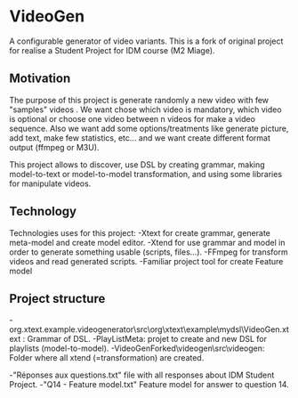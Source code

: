 # VideoGen

A configurable generator of video variants. This is a fork of original project for realise a Student Project for IDM course (M2 Miage).

## Motivation

The purpose of this project is generate randomly a new video with few "samples" videos . We want chose which video is mandatory, which video is optional or choose one video between n videos for make a video sequence.
Also we want add some options/treatments like generate picture, add text, make few statistics, etc... and we want create different format output (ffmpeg or M3U).

This project allows to discover, use DSL by creating grammar, making model-to-text or model-to-model transformation, and using some libraries for manipulate videos.

## Technology

Technologies uses for this project:
-Xtext for create grammar, generate meta-model and create model editor.
-Xtend for use grammar and model in order to generate something usable (scripts, files...).
-FFmpeg for transform videos and read generated scripts.
-Familiar project tool for create Feature model

## Project structure

-org.xtext.example.videogenerator\src\org\xtext\example\mydsl\VideoGen.xtext : Grammar of DSL.
-PlayListMeta: projet to create and new DSL for playlists (model-to-model). 
-VideoGenForked\videogen\src\videogen: Folder where all xtend (=transformation) are created.

-"Réponses aux questions.txt" file with all responses about IDM Student Project.
-"Q14 - Feature model.txt" Feature model for answer to question 14.


